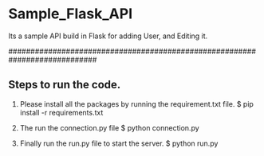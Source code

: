 # Sample_Flask_API
Its a sample API build in Flask for adding User, and Editing it. 

############################################################################

## Steps to run the code.
1. Please install all the packages by running the requirement.txt file.
$ pip install -r requirements.txt

2. The run the connection.py file
$ python connection.py

3. Finally run the run.py file to start the server.
$ python run.py

